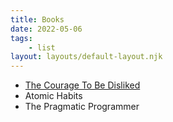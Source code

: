 ```yaml
---
title: Books
date: 2022-05-06
tags: 
    - list
layout: layouts/default-layout.njk
---
```


- [The Courage To Be Disliked](https://www.amazon.com/Courage-Be-Disliked-Phenomenon-Happiness/dp/1501197274)
- Atomic Habits
- The Pragmatic Programmer
